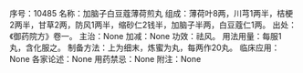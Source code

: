 序号：10485
名称：加脑子白豆蔻薄荷煎丸
组成：薄荷叶8两，川芎1两半，桔梗2两半，甘草2两，防风1两半，缩砂仁2钱半，加脑子半两，白豆蔻仁1两。
出处：《御药院方》卷一。
主治：None
加减：None
功效：祛风。
用法用量：每服1丸，含化服之。
制备方法：上为细末，炼蜜为丸，每两作20丸。
临床应用：None
各家论述：None
用药禁忌：None
附注：None
